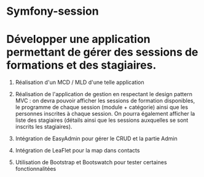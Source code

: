 # Symfony-session

<h1> Développer une application permettant de gérer des sessions
de formations et des stagiaires. </h1>

1. Réalisation d'un MCD / MLD d'une telle application

2. Réalisation de  l'application de gestion en respectant le design pattern MVC : on devra pouvoir afficher les
sessions de formation disponibles, le programme de chaque session (module + catégorie) ainsi que
les personnes inscrites à chaque session.
On pourra également afficher la liste des stagiaires (détails ainsi que les sessions auxquelles se sont
inscrits les stagiaires).

3. Intégration de EasyAdmin pour gérer le CRUD et la partie Admin

4. Intégration de LeaFlet pour la map dans contacts

5. Utilisation de Bootstrap et Bootswatch pour tester certaines fonctionnalitées 

